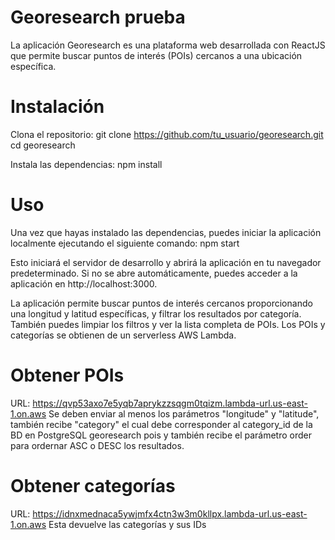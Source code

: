 # Georesearch prueba
La aplicación Georesearch es una plataforma web desarrollada con ReactJS que permite buscar puntos de interés (POIs) cercanos a una ubicación específica.

# Instalación
Clona el repositorio:
git clone https://github.com/tu_usuario/georesearch.git
cd georesearch

Instala las dependencias:
npm install

# Uso
Una vez que hayas instalado las dependencias, puedes iniciar la aplicación localmente ejecutando el siguiente comando:
npm start

Esto iniciará el servidor de desarrollo y abrirá la aplicación en tu navegador predeterminado. Si no se abre automáticamente, puedes acceder a la aplicación en http://localhost:3000.

La aplicación permite buscar puntos de interés cercanos proporcionando una longitud y latitud específicas, y filtrar los resultados por categoría. También puedes limpiar los filtros y ver la lista completa de POIs. Los POIs y categorías se obtienen de un serverless AWS Lambda.

# Obtener POIs
URL:
https://qvp53axo7e5yqb7aprykzzsqgm0tqizm.lambda-url.us-east-1.on.aws
Se deben enviar al menos los parámetros "longitude" y "latitude", también recibe "category" el cual debe corresponder al category_id de la BD en PostgreSQL georesearch pois y también recibe el parámetro order para ordernar ASC o DESC los resultados.

# Obtener categorías
URL:
https://idnxmednaca5ywjmfx4ctn3w3m0kllpx.lambda-url.us-east-1.on.aws
Esta devuelve las categorías y sus IDs
